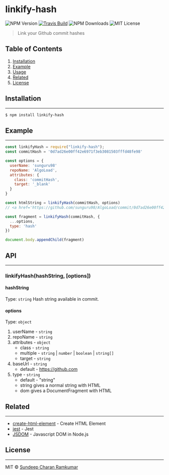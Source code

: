 # linkify-hash

![NPM Version](https://img.shields.io/npm/v/linkify-hash?style=flat-square)
[![Travis Build](https://img.shields.io/travis/com/sunguru98/linkify-hash?style=flat-square)](https://travis-ci.com/sunguru98/linkify-hash)
![NPM Downloads](https://img.shields.io/npm/dw/linkify-hash?style=flat-square)
![MIT License](https://img.shields.io/github/license/sunguru98/linkify-hash?style=flat-square?style=flat-square)

> Link your Github commit hashes

## Table of Contents

1. [Installation](#installation)
2. [Example](#example)
3. [Usage](#usage)
4. [Related](#related)
5. [License](#license)

## Installation

---

```bash
$ npm install linkify-hash
```

## Example

---

```javascript
const linkifyHash = require("linkify-hash");
const commitHash = '0d7ad26e00ff42e6971f3eb3081503fffd48fe98'

const options = {
  userName: 'sunguru98'
  repoName: 'AlgoLoad',
  attributes: {
    class: 'commitHash',
    target: '_blank'
  }
}

const htmlString = linkifyHash(commitHash, options)
// <a href='https://github.com/sunguru98/AlgoLoad/commit/0d7ad26e00ff42e6971f3eb3081503fffd48fe98'

const fragment = linkifyHash(commitHash, {
  ...options,
  type: 'hash'
})

document.body.appendChild(fragment)
```

## API

---

### linkifyHash(hashString, [options])

#### hashString

Type: `string`
Hash string available in commit.

#### options

Type: `object`

1. userName - `string`
2. repoName - `string`
3. attributes - `object`
   - class - `string`
   - multiple - `string` | `number` | `boolean` | `string[]`
   - target - `string`
4. baseUrl - `string`
   - default - https://github.com
5. type - `string`
   - default - "string"
   - string gives a normal string with HTML
   - dom gives a DocumentFragment with HTML

## Related

---

- [create-html-element](https://github.com/sindresorhus/create-html-element) - Create HTML Element
- [jest](https://github.com/facebook/jest) - Jest
- [JSDOM](https://github.com/jsdom/jsdom) - Javascript DOM in Node.js

## License

---

MIT © [Sundeep Charan Ramkumar](https://sundeepcharan.com "Personal website")
